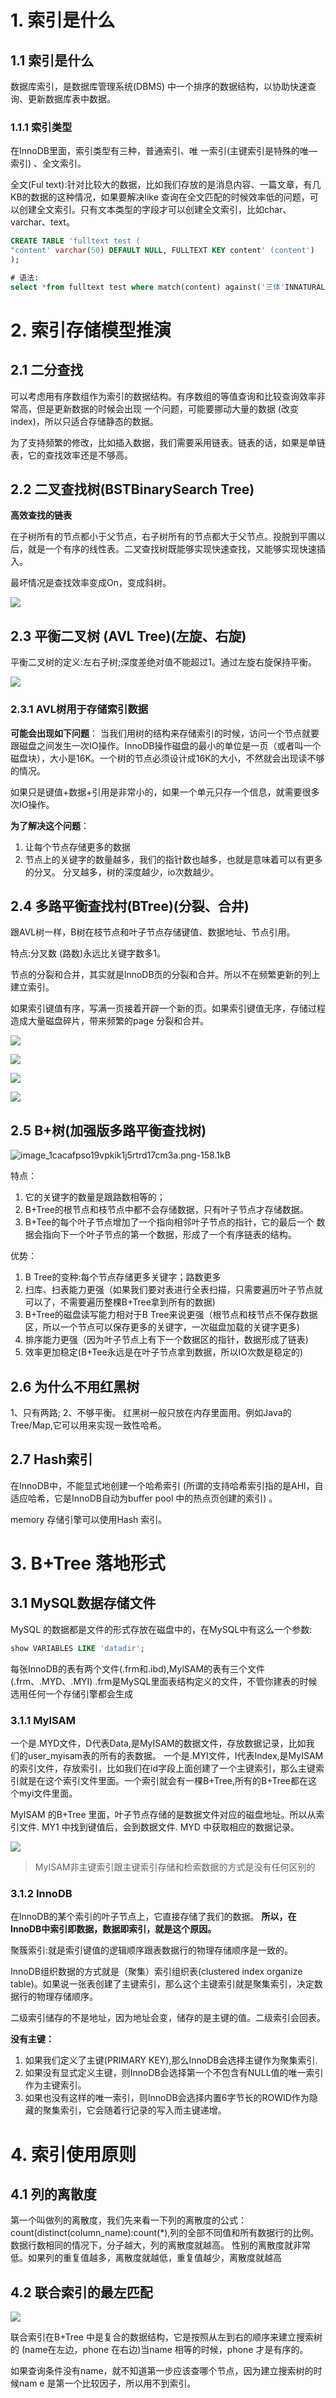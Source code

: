 # 1. 索引是什么
## 1.1 索引是什么
数据库索引，是数据库管理系统(DBMS) 中一个排序的数据结构，以协助快速查询、更新数据库表中数据。

### 1.1.1 索引类型

在InnoDB里面，索引类型有三种，普通索引、唯 一索引(主键索引是特殊的唯—索引) 、全文索引。

全文(Ful text):针对比较大的数据，比如我们存放的是消息内容、一篇文章，有几KB的数据的这种情况，如果要解决like 查询在全文匹配的时候效率低的问题，可以创建全文索引。只有文本类型的字段才可以创建全文索引，比如char、varchar、text。

```sql
CREATE TABLE 'fulltext test (
"content' varchar(50) DEFAULT NULL, FULLTEXT KEY content' (content')
);

# 语法:
select *from fulltext test where match(content) against('三体'INNATURALLANGUAGEMODE);
```

# 2. 索引存储模型推演
## 2.1 二分查找

可以考虑用有序数组作为索引的数据结构。有序数组的等值查询和比较查询效率非常高，但是更新数据的时候会出现 一个问题，可能要挪动大量的数据 (改变index)，所以只适合存储静态的数据。

为了支持频繁的修改，比如插入数据，我们需要采用链表。链表的话，如果是单链表，它的查找效率还是不够高。

## 2.2 二叉查找树(BSTBinarySearch Tree)

**高效查找的链表**

在子树所有的节点都小于父节点，右子树所有的节点都大于父节点。投脱到平圃以后，就是一个有序的线性表。二叉查找树既能够实现快速查找，又能够实现快速插入。

最坏情况是查找效率变成On，变成斜树。

![](../youdaonote-images/Pasted%20image%2020230706213610.png)



## 2.3 平衡二叉树 (AVL Tree)(左旋、右旋)

平衡二叉树的定义:左右子树;深度差绝对值不能超过1。通过左旋右旋保持平衡。

![](../youdaonote-images/Pasted%20image%2020230706214148.png)

### 2.3.1 AVL树用于存储索引数据
**可能会出现如下问题**：
当我们用树的结构来存储索引的时候，访问一个节点就要跟磁盘之间发生一次IO操作。InnoDB操作磁盘的最小的单位是一页（或者叫一个磁盘块），大小是16K。一个树的节点必须设计成16K的大小，不然就会出现读不够的情况。

如果只是键值+数据+引用是非常小的，如果一个单元只存一个信息，就需要很多次IO操作。

**为了解决这个问题**：

1. 让每个节点存储更多的数据
2. 节点上的关键字的数量越多，我们的指针数也越多，也就是意味着可以有更多的分叉。
分叉越多，树的深度越少，io次数越少。

## 2.4 多路平衡査找村(BTree)(分裂、合井)

跟AVL树一样，B树在枝节点和叶子节点存储键值、数据地址、节点引用。

特点:分叉数 (路数)永远比关键字数多1。

节点的分裂和合并，其实就是lnnoDB页的分裂和合并。所以不在频繁更新的列上建立索引。

如果索引键值有序，写满一页接着开辟一个新的页。如果索引键值无序，存储过程造成大量磁盘碎片，带来频繁的page 分裂和合并。

![](../youdaonote-images/Pasted%20image%2020230706222807.png)

![](../youdaonote-images/Pasted%20image%2020230706222925.png)

![](../youdaonote-images/Pasted%20image%2020230706222940.png)

![](../youdaonote-images/Pasted%20image%2020230706222949.png)



## 2.5 B+树(加强版多路平衡查找树)

![image\_1cacafpso19vpkik1j5rtrd17cm3a.png-158.1kB](https://p1-jj.byteimg.com/tos-cn-i-t2oaga2asx/gold-user-assets/2019/4/9/16a01bd2a6c7a65f\~tplv-t2oaga2asx-zoom-in-crop-mark:3024:0:0:0.awebp "image_1cacafpso19vpkik1j5rtrd17cm3a.png-158.1kB")

特点：

1. 它的关键字的数量是跟路数相等的；
2. B+Tree的根节点和枝节点中都不会存储数据，只有叶子节点才存储数据。
3. B+Tee的每个叶子节点增加了一个指向相邻叶子节点的指针，它的最后一个
数据会指向下一个叶子节点的第一个数据，形成了一个有序链表的结构。

优势：

1. B Tree的变种:每个节点存储更多关键字；路数更多
2. 扫库、扫表能力更强（如果我们要对表进行全表扫描，只需要遍历叶子节点就可以了，不需要遍历整棵B+Tree拿到所有的数据)
3. B+Tree的磁盘读写能力相对于B Tree来说更强（根节点和枝节点不保存数据区，所以一个节点可以保存更多的关键字，一次磁盘加载的关键字更多)
4. 排序能力更强（因为叶子节点上有下一个数据区的指针，数据形成了链表)
5. 效率更加稳定(B+Tee永远是在叶子节点拿到数据，所以IO次数是稳定的)

## 2.6 为什么不用红黑树

1、只有两路; 2、不够平衡。
红黑树一般只放在内存里面用。例如Java的Tree/Map,它可以用来实现一致性哈希。

## 2.7 Hash索引

在InnoDB中，不能显式地创建一个哈希索引 (所谓的支持哈希索引指的是AHl，自适应哈希，它是InnoDB自动为buffer pool 中的热点页创建的索引) 。

memory 存储引擎可以使用Hash 索引。

# 3. B+Tree 落地形式
## 3.1 MySQL数据存储文件

MySQL 的数据都是文件的形式存放在磁盘中的，在MySQL中有这么一个参数:
```sql
show VARIABLES LIKE 'datadir';
```

每张InnoDB的表有两个文件(.frm和.ibd),MylSAM的表有三个文件(.frm、.MYD、.MYI) 
.frm是MySQL里面表结构定义的文件，不管你建表的时候选用任何一个存储引擎都会生成

### 3.1.1 MyISAM

一个是.MYD文件，D代表Data,是MyISAM的数据文件，存放数据记录，比如我
们的user_myisam表的所有的表数据。
一个是.MYI文件，I代表Index,是MyISAM的索引文件，存放索引，比如我们在id字段上面创建了一个主键索引，那么主键索引就是在这个索引文件里面。一个索引就会有一棵B+Tree,所有的B+Tree都在这个myi文件里面。

MyISAM 的B+Tree 里面，叶子节点存储的是数据文件对应的磁盘地址。所以从索 引文件. MY1 中找到键值后，会到数据文件. MYD 中获取相应的数据记录。

![](../youdaonote-images/Pasted%20image%2020230706230147.png)

> MyISAM非主键索引跟主键索引存储和检索数据的方式是没有任何区别的

### 3.1.2 InnoDB

在lnnoDB的某个索引的叶子节点上，它直接存储了我们的数据。
**所以，在InnoDB中索引即数据，数据即索引，就是这个原因。**

聚簇索引:就是索引键值的逻辑顺序跟表数据行的物理存储顺序是一致的。

InnoDB组织数据的方式就是（聚集）索引组织表(clustered index organize table)。如果说一张表创建了主键索引，那么这个主键索引就是聚集索引，决定数据行的物理存储顺序。

二级索引储存的不是地址，因为地址会变，储存的是主键的值。二级索引会回表。

**没有主键：**

1. 如果我们定义了主键(PRIMARY KEY),那么InnoDB会选择主键作为聚集索引.
2. 如果没有显式定义主键，则InnoDB会选择第一个不包含有NULL值的唯一索引作为主键索引。
3. 如果也没有这样的唯一索引，则InnoDB会选择内置6字节长的ROWID作为隐藏的聚集索引，它会随着行记录的写入而主键递增。

# 4. 索引使用原则

## 4.1 列的离散度

第一个叫做列的离散度，我们先来看一下列的离散度的公式：
count(distinct(column_name):count(\*),列的全部不同值和所有数据行的比例。数据行数相同的情况下，分子越大，列的离散度就越高。 性别的离散度就非常低。如果列的重复值越多，离散度就越低，重复值越少，离散度就越高

## 4.2 联合索引的最左匹配

![](../youdaonote-images/Pasted%20image%2020230706233457.png)

联合索引在B+Tree 中是复合的数据结构，它是按照从左到右的顺序来建立搜索树的 (name在左边，phone 在右边)当name 相等的时候，phone 才是有序的。

如果查询条件没有name，就不知道第一步应该查哪个节点，因为建立搜索树的时候nam e 是第一个比较因子，所以用不到索引。

